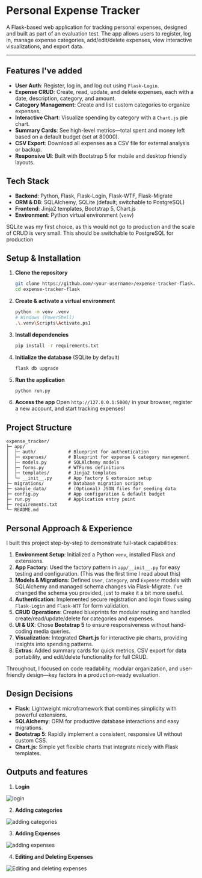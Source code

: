 # Personal Expense Tracker

A Flask-based web application for tracking personal expenses, designed and built as part of an evaluation test. The app allows users to register, log in, manage expense categories, add/edit/delete expenses, view interactive visualizations, and export data.

---

## Features I've added

* **User Auth**: Register, log in, and log out using `Flask-Login`.
* **Expense CRUD**: Create, read, update, and delete expenses, each with a date, description, category, and amount.
* **Category Management**: Create and list custom categories to organize expenses.
* **Interactive Chart**: Visualize spending by category with a `Chart.js` pie chart.
* **Summary Cards**: See high-level metrics—total spent and money left based on a default budget (set at 80000).
* **CSV Export**: Download all expenses as a CSV file for external analysis or backup.
* **Responsive UI**: Built with Bootstrap 5 for mobile and desktop friendly layouts.

## Tech Stack

* **Backend**: Python, Flask, Flask-Login, Flask-WTF, Flask-Migrate
* **ORM & DB**: SQLAlchemy, SQLite (default; switchable to PostgreSQL)
* **Frontend**: Jinja2 templates, Bootstrap 5, Chart.js
* **Environment**: Python virtual environment (`venv`)

SQLite was my first choice, as this would not go to production and the scale of CRUD is very small.
This should be switchable to PostgreSQL for production

## Setup & Installation

1. **Clone the repository**

   ```bash
   git clone https://github.com/<your-username>/expense-tracker-flask.git
   cd expense-tracker-flask
   ```

2. **Create & activate a virtual environment**

   ```bash
   python -m venv .venv
   # Windows (PowerShell)
   .\.venv\Scripts\Activate.ps1
   ```

3. **Install dependencies**

   ```bash
   pip install -r requirements.txt
   ```

4. **Initialize the database** (SQLite by default)

   ```bash
   flask db upgrade
   ```

5. **Run the application**

   ```bash
   python run.py
   ```

6. **Access the app**
   Open `http://127.0.0.1:5000/` in your browser, register a new account, and start tracking expenses!

## Project Structure

```
expense_tracker/
├─ app/
│  ├─ auth/            # Blueprint for authentication
│  ├─ expenses/        # Blueprint for expense & category management
│  ├─ models.py        # SQLAlchemy models
│  ├─ forms.py         # WTForms definitions
│  ├─ templates/       # Jinja2 templates
│  └─ __init__.py      # App factory & extension setup
├─ migrations/         # Database migration scripts
├─ sample_data/        # (Optional) JSON files for seeding data
├─ config.py           # App configuration & default budget
├─ run.py              # Application entry point
├─ requirements.txt
└─ README.md
```

## Personal Approach & Experience

I built this project step-by-step to demonstrate full-stack capabilities:

1. **Environment Setup**: Initialized a Python `venv`, installed Flask and extensions.
2. **App Factory**: Used the factory pattern in `app/__init__.py` for easy testing and configuration. (This was the first time I read about this)
3. **Models & Migrations**: Defined `User`, `Category`, and `Expense` models with SQLAlchemy and managed schema changes via Flask-Migrate. I've changed the schema you provided, just to make it a bit more useful.
4. **Authentication**: Implemented secure registration and login flows using `Flask-Login` and `Flask-WTF` for form validation.
5. **CRUD Operations**: Created blueprints for modular routing and handled create/read/update/delete for categories and expenses.
6. **UI & UX**: Chose **Bootstrap 5** to ensure responsiveness without hand-coding media queries.
7. **Visualization**: Integrated **Chart.js** for interactive pie charts, providing insights into spending patterns.
8. **Extras**: Added summary cards for quick metrics, CSV export for data portability, and edit/delete functionality for full CRUD.

Throughout, I focused on code readability, modular organization, and user-friendly design—key factors in a production-ready evaluation.

## Design Decisions

* **Flask**: Lightweight microframework that combines simplicity with powerful extensions.
* **SQLAlchemy**: ORM for productive database interactions and easy migrations.
* **Bootstrap 5**: Rapidly implement a consistent, responsive UI without custom CSS.
* **Chart.js**: Simple yet flexible charts that integrate nicely with Flask templates.

## Outputs and features

1. **Login**

![login](https://github.com/user-attachments/assets/0dda0f80-c7b3-4e7f-b2c5-6c299734aaf6)

2. **Adding categories**

![adding categories](https://github.com/user-attachments/assets/fe65c57d-07cc-433f-84a3-69279197b307)

3. **Adding Expenses**

![adding expenses](https://github.com/user-attachments/assets/341a1004-47e6-4755-a05c-349f74aa0f69)

4. **Editing and Deleting Expenses**

![Editing and deleting expenses](https://github.com/user-attachments/assets/70ec77b0-8b15-47d0-bb6e-5f726bce704e)


